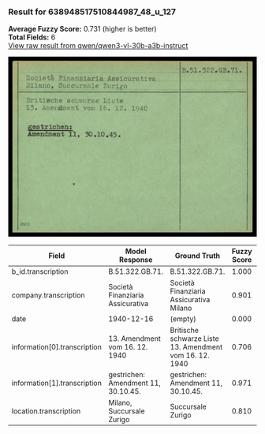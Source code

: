 ### Result for 638948517510844987_48_u_127
**Average Fuzzy Score:** 0.731 (higher is better)<br>
**Total Fields:** 6<br>
[View raw result from qwen/qwen3-vl-30b-a3b-instruct](https://github.com/RISE-UNIBAS/humanities_data_benchmark/blob/main/results/2025-10-24/T0334/request_T0334_638948517510844987_48_u_127.json)

<img src="https://github.com/RISE-UNIBAS/humanities_data_benchmark/blob/main/benchmarks/blacklist/images/638948517510844987_48_u_127.jpg?raw=true" alt="638948517510844987_48_u_127" width="600px">

| Field | Model Response | Ground Truth | Fuzzy Score | Match |
|-------|----------------|--------------|-------------|-------|
| b_id.transcription | B.51.322.GB.71. | B.51.322.GB.71. | 1.000 | ✅ |
| company.transcription | Società Finanziaria Assicurativa | Società Finanziaria Assicurativa Milano | 0.901 | ❌ |
| date | 1940-12-16 | (empty) | 0.000 | ❌ |
| information[0].transcription | 13. Amendment vom 16. 12. 1940 | Britische schwarze Liste<br>13. Amendment vom 16. 12. 1940 | 0.706 | ❌ |
| information[1].transcription | gestrichen: Amendment 11, 30.10.45. | gestrichen:<br>Amendment 11, 30.10.45. | 0.971 | ✅ |
| location.transcription | Milano, Succursale Zurigo | Succursale Zurigo | 0.810 | ❌ |

